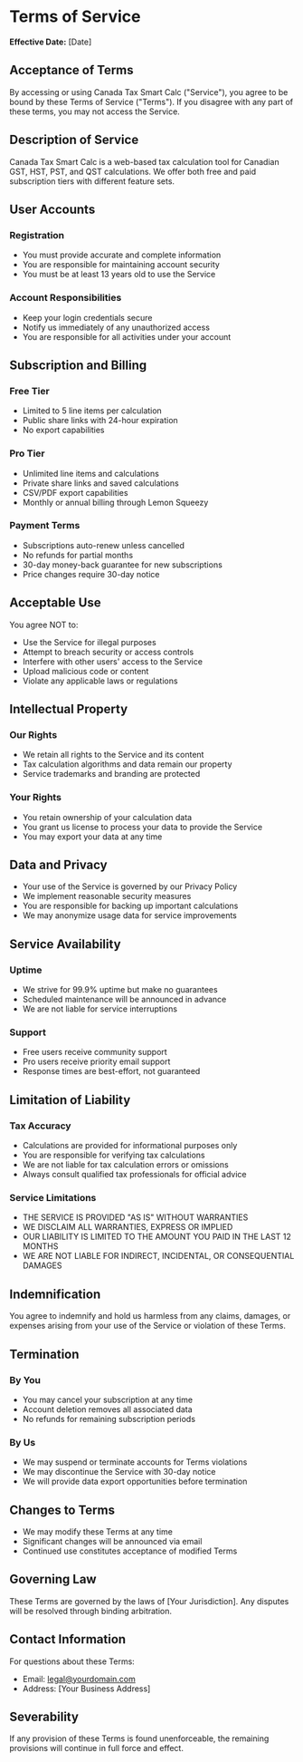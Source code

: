 # Terms of Service

**Effective Date:** [Date]

## Acceptance of Terms

By accessing or using Canada Tax Smart Calc ("Service"), you agree to be bound by these Terms of Service ("Terms"). If you disagree with any part of these terms, you may not access the Service.

## Description of Service

Canada Tax Smart Calc is a web-based tax calculation tool for Canadian GST, HST, PST, and QST calculations. We offer both free and paid subscription tiers with different feature sets.

## User Accounts

### Registration
- You must provide accurate and complete information
- You are responsible for maintaining account security
- You must be at least 13 years old to use the Service

### Account Responsibilities
- Keep your login credentials secure
- Notify us immediately of any unauthorized access
- You are responsible for all activities under your account

## Subscription and Billing

### Free Tier
- Limited to 5 line items per calculation
- Public share links with 24-hour expiration
- No export capabilities

### Pro Tier
- Unlimited line items and calculations
- Private share links and saved calculations
- CSV/PDF export capabilities
- Monthly or annual billing through Lemon Squeezy

### Payment Terms
- Subscriptions auto-renew unless cancelled
- No refunds for partial months
- 30-day money-back guarantee for new subscriptions
- Price changes require 30-day notice

## Acceptable Use

You agree NOT to:
- Use the Service for illegal purposes
- Attempt to breach security or access controls
- Interfere with other users' access to the Service
- Upload malicious code or content
- Violate any applicable laws or regulations

## Intellectual Property

### Our Rights
- We retain all rights to the Service and its content
- Tax calculation algorithms and data remain our property
- Service trademarks and branding are protected

### Your Rights
- You retain ownership of your calculation data
- You grant us license to process your data to provide the Service
- You may export your data at any time

## Data and Privacy

- Your use of the Service is governed by our Privacy Policy
- We implement reasonable security measures
- You are responsible for backing up important calculations
- We may anonymize usage data for service improvements

## Service Availability

### Uptime
- We strive for 99.9% uptime but make no guarantees
- Scheduled maintenance will be announced in advance
- We are not liable for service interruptions

### Support
- Free users receive community support
- Pro users receive priority email support
- Response times are best-effort, not guaranteed

## Limitation of Liability

### Tax Accuracy
- Calculations are provided for informational purposes only
- You are responsible for verifying tax calculations
- We are not liable for tax calculation errors or omissions
- Always consult qualified tax professionals for official advice

### Service Limitations
- THE SERVICE IS PROVIDED "AS IS" WITHOUT WARRANTIES
- WE DISCLAIM ALL WARRANTIES, EXPRESS OR IMPLIED
- OUR LIABILITY IS LIMITED TO THE AMOUNT YOU PAID IN THE LAST 12 MONTHS
- WE ARE NOT LIABLE FOR INDIRECT, INCIDENTAL, OR CONSEQUENTIAL DAMAGES

## Indemnification

You agree to indemnify and hold us harmless from any claims, damages, or expenses arising from your use of the Service or violation of these Terms.

## Termination

### By You
- You may cancel your subscription at any time
- Account deletion removes all associated data
- No refunds for remaining subscription periods

### By Us
- We may suspend or terminate accounts for Terms violations
- We may discontinue the Service with 30-day notice
- We will provide data export opportunities before termination

## Changes to Terms

- We may modify these Terms at any time
- Significant changes will be announced via email
- Continued use constitutes acceptance of modified Terms

## Governing Law

These Terms are governed by the laws of [Your Jurisdiction]. Any disputes will be resolved through binding arbitration.

## Contact Information

For questions about these Terms:
- Email: legal@yourdomain.com
- Address: [Your Business Address]

## Severability

If any provision of these Terms is found unenforceable, the remaining provisions will continue in full force and effect.
